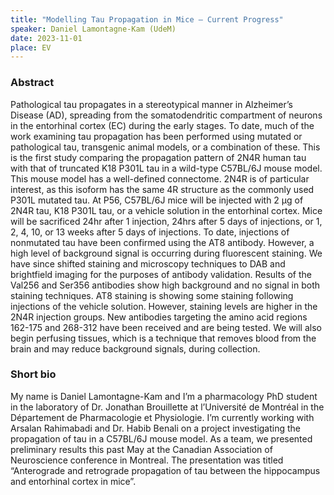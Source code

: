 ```yaml
---
title: "Modelling Tau Propagation in Mice – Current Progress"
speaker: Daniel Lamontagne-Kam (UdeM)
date: 2023-11-01
place: EV
---
```


### Abstract

Pathological tau propagates in a stereotypical manner in Alzheimer’s Disease (AD), spreading from the somatodendritic compartment of neurons in the entorhinal cortex (EC) during the early stages. To date, much of the work examining tau propagation has been performed using mutated or pathological tau, transgenic animal models, or a combination of these. This is the first study comparing the propagation pattern of 2N4R human tau with that of truncated K18 P301L tau in a wild-type C57BL/6J mouse model. This mouse model has a well-defined connectome. 2N4R is of particular interest, as this isoform has the same 4R structure as the commonly used P301L mutated tau. At P56, C57BL/6J mice will be injected with 2 μg of 2N4R tau, K18 P301L tau, or a vehicle solution in the entorhinal cortex. Mice will be sacrificed 24hr after 1 injection, 24hrs after 5 days of injections, or 1, 2, 4, 10, or 13 weeks after 5 days of injections. To date, injections of nonmutated tau have been confirmed using the AT8 antibody. However, a high level of background signal is occurring during fluorescent staining. We have since shifted staining and microscopy techniques to DAB and brightfield imaging for the purposes of antibody validation. Results of the Val256 and Ser356 antibodies show high background and no signal in both staining techniques. AT8 staining is showing some staining following injections of the vehicle solution. However, staining levels are higher in the 2N4R injection groups. New antibodies targeting the amino acid regions 162-175 and 268-312 have been received and are being tested. We will also begin perfusing tissues, which is a technique that removes blood from the brain and may reduce background signals, during collection. 


### Short bio

My name is Daniel Lamontagne-Kam and I’m a pharmacology PhD student in the laboratory of Dr. Jonathan Brouillette at l’Université de Montréal in the Département de Pharmacologie et Physiologie. I’m currently working with Arsalan Rahimabadi and Dr. Habib Benali on a project investigating the propagation of tau in a C57BL/6J mouse model. As a team, we presented preliminary results this past May at the Canadian Association of Neuroscience conference in Montreal. The presentation was titled “Anterograde and retrograde propagation of tau between the hippocampus and entorhinal cortex in mice”. 